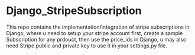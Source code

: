# Django_StripeSubscription

This repo contains the implementation/integration of stripe subscriptions in Django, where u need to setup your stripe account first, create a sample Subscription for any prdouct, then use the price_ids in Django, u may also need Stripe public and private key to use it in your settings.py file.
